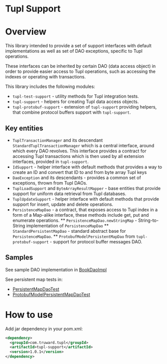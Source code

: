 Tupl Support
============

# Overview

This library intended to provide a set of support interfaces with default implementations as
well as set of DAO exceptions, specific to Tupl operations.

These interfaces can be inherited by certain DAO (data access object) in order to provide easier access to Tupl
operations, such as accessing the indexes or operating with transactions.

This library includes the following modules:

* ``tupl-test-support`` - utility methods for Tupl integration tests.
* ``tupl-support`` - helpers for creating Tupl data access objects.
* ``tupl-protobuf-support`` - extension of ``tupl-support`` providing helpers, that combine protocol buffers support with ``tupl-support``.

## Key entities

* ``TuplTransactionManager`` and its descendant ``StandardTuplTransactionManager`` which is a central interface, around which every DAO revolves.
This interface provides a contract for accessing Tupl transactions which is then used by all extension interfaces, provided in ``tupl-support``.
* ``IdSupport`` - helper interface with default methods that provides a way to create an ID and convert that ID to and from byte array Tupl keys
* ``DaoException`` and its descendants - provides a common set of exceptions, thrown from Tupl DAOs.
* ``TuplLoadSupport`` and ``ByteArrayResultMapper`` - base entities that provide support for uniform data retrieval from Tupl databases.
* ``TuplUpdateSupport`` - helper interface with default methods that provide support for insert, update and delete operations.
* ``PersistenceMapDao`` - a contract, that exposes access to Tupl index in a form of a Map-alike interface, these methods include get, put and enumerate operations.
** ``PersistenceMapDao.newStringMap`` - String-to-String implementation of ``PersistenceMapDao``
** ``StandardPersistentMapDao`` - standard abstract base for ``PersistenceMapDao``.
** ``ProtobufModelPersistentMapDao`` from ``tupl-protobuf-support`` - support for protocol buffer messages DAO.

## Samples

See sample DAO implementation in [BookDaoImpl](https://github.com/truward/tupl-support/blob/master/tupl-support/src/test/java/com/truward/tupl/support/testDao/BookDaoImpl.java)

See persistent map tests in:

* [PersistentMapDaoTest](https://github.com/truward/tupl-support/blob/master/tupl-support/src/test/java/com/truward/tupl/support/map/PersistentMapDaoTest.java)
* [ProtobufModelPersistentMapDaoTest](https://github.com/truward/tupl-support/blob/master/tupl-protobuf-support/src/test/java/com/truward/tupl/protobuf/ProtobufModelPersistentMapDaoTest.java)

# How to use

Add jar dependency in your pom.xml:

```xml
<dependency>
  <groupId>com.truward.tupl</groupId>
  <artifactId>tupl-support</artifactId>
  <version>1.0.1</version>
</dependency>
```
